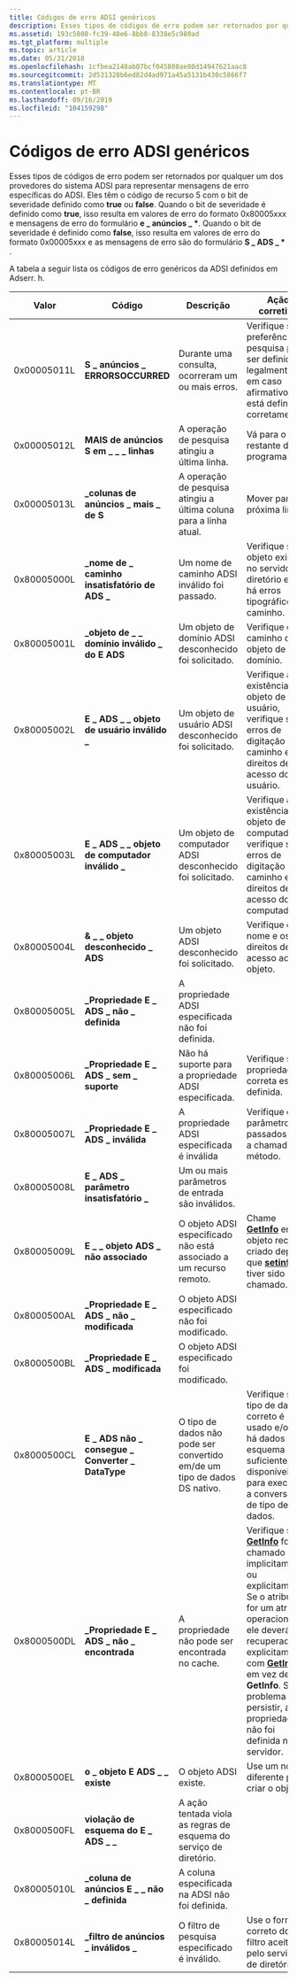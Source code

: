```yaml
---
title: Códigos de erro ADSI genéricos
description: Esses tipos de códigos de erro podem ser retornados por qualquer um dos provedores do sistema ADSI para representar mensagens de erro específicas do ADSI.
ms.assetid: 193c5808-fc39-48e6-8bb8-8338e5c980ad
ms.tgt_platform: multiple
ms.topic: article
ms.date: 05/31/2018
ms.openlocfilehash: 1cfbea2148ab07bcf045808ae80d14947621aac8
ms.sourcegitcommit: 2d531328b6ed82d4ad971a45a5131b430c5866f7
ms.translationtype: MT
ms.contentlocale: pt-BR
ms.lasthandoff: 09/16/2019
ms.locfileid: "104159298"
---
```

# <a name="generic-adsi-error-codes"></a>Códigos de erro ADSI genéricos

Esses tipos de códigos de erro podem ser retornados por qualquer um dos provedores do sistema ADSI para representar mensagens de erro específicas do ADSI. Eles têm o código de recurso 5 com o bit de severidade definido como **true** ou **false**. Quando o bit de severidade é definido como **true**, isso resulta em valores de erro do formato 0x80005xxx e mensagens de erro do formulário **e \_ anúncios \_ \***. Quando o bit de severidade é definido como **false**, isso resulta em valores de erro do formato 0x00005xxx e as mensagens de erro são do formulário **S \_ ADS \_ \*** .

A tabela a seguir lista os códigos de erro genéricos da ADSI definidos em Adserr. h.



| Valor       | Código                                  | Descrição                                                           | Ação corretiva                                                                                                                                                                                                                                                                                          |
|-------------|---------------------------------------|-----------------------------------------------------------------------|------------------------------------------------------------------------------------------------------------------------------------------------------------------------------------------------------------------------------------------------------------------------------------------------------------|
| 0x00005011L | **S \_ anúncios \_ ERRORSOCCURRED**            | Durante uma consulta, ocorreram um ou mais erros.                          | Verifique se a preferência de pesquisa pode ser definida legalmente e, em caso afirmativo, se está definida corretamente.                                                                                                                                                                                                                  |
| 0x00005012L | **MAIS de anúncios S em \_ \_ \_ linhas**              | A operação de pesquisa atingiu a última linha.                        | Vá para o restante do programa.                                                                                                                                                                                                                                                                        |
| 0x00005013L | **\_colunas de anúncios \_ mais \_ de S**           | A operação de pesquisa atingiu a última coluna para a linha atual. | Mover para a próxima linha.                                                                                                                                                                                                                                                                                       |
| 0x80005000L | **\_nome de \_ caminho insatisfatório de ADS \_**             | Um nome de caminho ADSI inválido foi passado.                                  | Verifique se o objeto existe no servidor de diretório e se há erros tipográficos do caminho.                                                                                                                                                                                                        |
| 0x80005001L | **\_objeto de \_ \_ domínio inválido \_ do E ADS**   | Um objeto de domínio ADSI desconhecido foi solicitado.                          | Verifique o caminho do objeto de domínio.                                                                                                                                                                                                                                                                      |
| 0x80005002L | **E \_ ADS \_ \_ objeto de usuário inválido \_**     | Um objeto de usuário ADSI desconhecido foi solicitado.                            | Verifique a existência do objeto de usuário, verifique se há erros de digitação do caminho e os direitos de acesso do usuário.                                                                                                                                                                                                           |
| 0x80005003L | **E \_ ADS \_ \_ objeto de computador inválido \_** | Um objeto de computador ADSI desconhecido foi solicitado.                        | Verifique a existência do objeto de computador, verifique se há erros de digitação do caminho e os direitos de acesso do computador.                                                                                                                                                                                                   |
| 0x80005004L | **& \_ \_ objeto desconhecido \_ ADS**           | Um objeto ADSI desconhecido foi solicitado.                                 | Verifique o nome e os direitos de acesso ao objeto.                                                                                                                                                                                                                                                    |
| 0x80005005L | **\_Propriedade E \_ ADS \_ não \_ definida**        | A propriedade ADSI especificada não foi definida.                              |                                                                                                                                                                                                                                                                                                            |
| 0x80005006L | **\_Propriedade E \_ ADS \_ sem \_ suporte**  | Não há suporte para a propriedade ADSI especificada.                         | Verifique se a propriedade correta está definida.                                                                                                                                                                                                                                                                   |
| 0x80005007L | **\_Propriedade E \_ ADS \_ inválida**         | A propriedade ADSI especificada é inválida                                | Verifique os parâmetros passados para a chamada do método.                                                                                                                                                                                                                                                           |
| 0x80005008L | **E \_ ADS \_ parâmetro insatisfatório \_**            | Um ou mais parâmetros de entrada são inválidos.                             |                                                                                                                                                                                                                                                                                                            |
| 0x80005009L | **E \_ \_ objeto ADS \_ não associado**           | O objeto ADSI especificado não está associado a um recurso remoto.          | Chame [**GetInfo**](/windows/desktop/api/Iads/nf-iads-iads-getinfo) em um objeto recém-criado depois que [**setinfo**](/windows/desktop/api/Iads/nf-iads-iads-setinfo) tiver sido chamado.                                                                                                                                                                                      |
| 0x8000500AL | **\_Propriedade E \_ ADS \_ não \_ modificada**   | O objeto ADSI especificado não foi modificado.                      |                                                                                                                                                                                                                                                                                                            |
| 0x8000500BL | **\_Propriedade E \_ ADS \_ modificada**        | O objeto ADSI especificado foi modificado.                          |                                                                                                                                                                                                                                                                                                            |
| 0x8000500CL | **E \_ ADS não \_ consegue \_ Converter \_ DataType**   | O tipo de dados não pode ser convertido em/de um tipo de dados DS nativo.      | Verifique se o tipo de dados correto é usado e/ou se há dados de esquema suficientes disponíveis para executar a conversão de tipo de dados.                                                                                                                                                                           |
| 0x8000500DL | **\_Propriedade E \_ ADS \_ não \_ encontrada**      | A propriedade não pode ser encontrada no cache.                            | Verifique se [**GetInfo**](/windows/desktop/api/Iads/nf-iads-iads-getinfo) foi chamado implicitamente ou explicitamente. Se o atributo for um atributo operacional, ele deverá ser recuperado explicitamente com [**GetInfoEx**](/windows/desktop/api/Iads/nf-iads-iads-getinfoex) em vez de **GetInfo**. Se o problema persistir, a propriedade não foi definida no servidor. |
| 0x8000500EL | **o \_ objeto E ADS \_ \_ existe**            | O objeto ADSI existe.                                               | Use um nome diferente para criar o objeto.                                                                                                                                                                                                                                                                 |
| 0x8000500FL | **violação de esquema do E \_ ADS \_ \_**         | A ação tentada viola as regras de esquema do serviço de diretório.     |                                                                                                                                                                                                                                                                                                            |
| 0x80005010L | **\_coluna de anúncios E \_ \_ não \_ definida**          | A coluna especificada na ADSI não foi definida.                         |                                                                                                                                                                                                                                                                                                            |
| 0x80005014L | **\_filtro de anúncios \_ inválidos \_**           | O filtro de pesquisa especificado é inválido.                               | Use o formato correto do filtro aceito pelo servidor de diretório.                                                                                                                                                                                                                                     |



 

 

 




